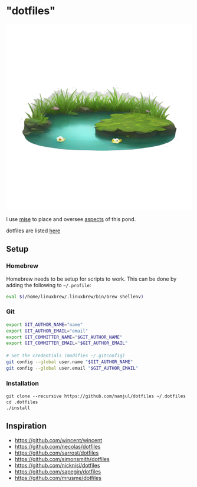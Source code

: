 # "dotfiles"

![](pond=42.png "Pondlife = 42")

I use [mise](https://mise.jdx.dev/) to place and oversee [aspects](aspects "Vantage points") of this pond.

dotfiles are listed [here](https://github.com/namjul/dotfiles/tree/master/aspects/dotfiles/files)

## Setup

### Homebrew

Homebrew needs to be setup for scripts to work.
This can be done by adding the following to `~/.profile`:

```sh
eval $(/home/linuxbrew/.linuxbrew/bin/brew shellenv)
```

### Git

```bash
export GIT_AUTHOR_NAME="name"
export GIT_AUTHOR_EMAIL="email"
export GIT_COMMITTER_NAME="$GIT_AUTHOR_NAME"
export GIT_COMMITTER_EMAIL="$GIT_AUTHOR_EMAIL"

# Set the credentials (modifies ~/.gitconfig)
git config --global user.name "$GIT_AUTHOR_NAME"
git config --global user.email "$GIT_AUTHOR_EMAIL"
```

### Installation

```
git clone --recursive https://github.com/namjul/dotfiles ~/.dotfiles
cd .dotfiles
./install
```

## Inspiration

- https://github.com/wincent/wincent
- https://github.com/necolas/dotfiles
- https://github.com/sarrost/dotfiles
- https://github.com/simonsmith/dotfiles
- https://github.com/nicknisi/dotfiles
- https://github.com/sapegin/dotfiles
- https://github.com/mrusme/dotfiles
